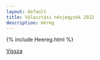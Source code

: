 ```yaml
---
layout: default
title: Választási névjegyzék 2022
description: Héreg
---
```


{% include Heereg.html %}

[Vissza](./)